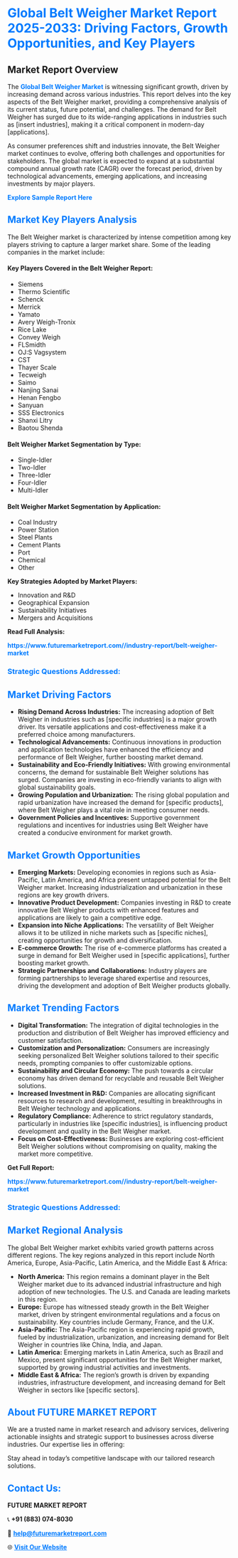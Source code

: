<h1 style="color: #007BFF;">Global Belt Weigher Market Report 2025-2033: Driving Factors, Growth Opportunities, and Key Players</h1>

<section id="overview">
<h2>Market Report Overview</h2>
<p>The <a href="https://www.futuremarketreport.com//industry-report/belt-weigher-market" style="color: #007BFF; text-decoration: none;"><strong>Global Belt Weigher Market</strong></a> is witnessing significant growth, driven by increasing demand across various industries. This report delves into the key aspects of the Belt Weigher market, providing a comprehensive analysis of its current status, future potential, and challenges. The demand for Belt Weigher has surged due to its wide-ranging applications in industries such as [insert industries], making it a critical component in modern-day [applications].</p>
<p>As consumer preferences shift and industries innovate, the Belt Weigher market continues to evolve, offering both challenges and opportunities for stakeholders. The global market is expected to expand at a substantial compound annual growth rate (CAGR) over the forecast period, driven by technological advancements, emerging applications, and increasing investments by major players.</p>
</section>

<section id="overview">
<p><a href="https://www.futuremarketreport.com//request-sample/reportId=88680" style="color: #007BFF; text-decoration: none;"><strong>Explore Sample Report Here</strong></a></p>
</section>

<section id="key-players">
<h2 style="color: #007BFF;">Market Key Players Analysis</h2>
<p>The Belt Weigher market is characterized by intense competition among key players striving to capture a larger market share. Some of the leading companies in the market include:</p>
<h4>Key Players Covered in the Belt Weigher Report:</h4>
<ul><li>Siemens</li><li>Thermo Scientific</li><li>Schenck</li><li>Merrick</li><li>Yamato</li><li>Avery Weigh-Tronix</li><li>Rice Lake</li><li>Convey Weigh</li><li>FLSmidth</li><li>OJ:S Vagsystem</li><li>CST</li><li>Thayer Scale</li><li>Tecweigh</li><li>Saimo</li><li>Nanjing Sanai</li><li>Henan Fengbo</li><li>Sanyuan</li><li>SSS Electronics</li><li>Shanxi Litry</li><li>Baotou Shenda</li></ul>
<h4>Belt Weigher Market Segmentation by Type:</h4>
<ul><li>Single-Idler</li><li>Two-Idler</li><li>Three-Idler</li><li>Four-Idler</li><li>Multi-Idler</li></ul>

<h4>Belt Weigher Market Segmentation by Application:</h4>
<ul><li>Coal Industry</li><li>Power Station</li><li>Steel Plants</li><li>Cement Plants</li><li>Port</li><li>Chemical</li><li>Other</li></ul>
<p><strong>Key Strategies Adopted by Market Players:</strong></p>
<ul>
<li>Innovation and R&D</li>
<li>Geographical Expansion</li>
<li>Sustainability Initiatives</li>
<li>Mergers and Acquisitions</li>
</ul>
</section>

<section>
<p><strong>Read Full Analysis: </strong></p><a href="https://www.futuremarketreport.com//industry-report/belt-weigher-market" style="color: #007BFF; text-decoration: none;"><strong>https://www.futuremarketreport.com//industry-report/belt-weigher-market</strong></a>
<h3 style="color: #007BFF;">Strategic Questions Addressed:</h3>
</section>

<section id="driving-factors">
<h2 style="color: #007BFF;">Market Driving Factors</h2>
<ul>
<li><strong>Rising Demand Across Industries:</strong> The increasing adoption of Belt Weigher in industries such as [specific industries] is a major growth driver. Its versatile applications and cost-effectiveness make it a preferred choice among manufacturers.</li>
<li><strong>Technological Advancements:</strong> Continuous innovations in production and application technologies have enhanced the efficiency and performance of Belt Weigher, further boosting market demand.</li>
<li><strong>Sustainability and Eco-Friendly Initiatives:</strong> With growing environmental concerns, the demand for sustainable Belt Weigher solutions has surged. Companies are investing in eco-friendly variants to align with global sustainability goals.</li>
<li><strong>Growing Population and Urbanization:</strong> The rising global population and rapid urbanization have increased the demand for [specific products], where Belt Weigher plays a vital role in meeting consumer needs.</li>
<li><strong>Government Policies and Incentives:</strong> Supportive government regulations and incentives for industries using Belt Weigher have created a conducive environment for market growth.</li>
</ul>
</section>

<section id="growth-opportunities">
<h2 style="color: #007BFF;">Market Growth Opportunities</h2>
<ul>
<li><strong>Emerging Markets:</strong> Developing economies in regions such as Asia-Pacific, Latin America, and Africa present untapped potential for the Belt Weigher market. Increasing industrialization and urbanization in these regions are key growth drivers.</li>
<li><strong>Innovative Product Development:</strong> Companies investing in R&D to create innovative Belt Weigher products with enhanced features and applications are likely to gain a competitive edge.</li>
<li><strong>Expansion into Niche Applications:</strong> The versatility of Belt Weigher allows it to be utilized in niche markets such as [specific niches], creating opportunities for growth and diversification.</li>
<li><strong>E-commerce Growth:</strong> The rise of e-commerce platforms has created a surge in demand for Belt Weigher used in [specific applications], further boosting market growth.</li>
<li><strong>Strategic Partnerships and Collaborations:</strong> Industry players are forming partnerships to leverage shared expertise and resources, driving the development and adoption of Belt Weigher products globally.</li>
</ul>
</section>

<section id="trending-factors">
<h2 style="color: #007BFF;">Market Trending Factors</h2>
<ul>
<li><strong>Digital Transformation:</strong> The integration of digital technologies in the production and distribution of Belt Weigher has improved efficiency and customer satisfaction.</li>
<li><strong>Customization and Personalization:</strong> Consumers are increasingly seeking personalized Belt Weigher solutions tailored to their specific needs, prompting companies to offer customizable options.</li>
<li><strong>Sustainability and Circular Economy:</strong> The push towards a circular economy has driven demand for recyclable and reusable Belt Weigher solutions.</li>
<li><strong>Increased Investment in R&D:</strong> Companies are allocating significant resources to research and development, resulting in breakthroughs in Belt Weigher technology and applications.</li>
<li><strong>Regulatory Compliance:</strong> Adherence to strict regulatory standards, particularly in industries like [specific industries], is influencing product development and quality in the Belt Weigher market.</li>
<li><strong>Focus on Cost-Effectiveness:</strong> Businesses are exploring cost-efficient Belt Weigher solutions without compromising on quality, making the market more competitive.</li>
</ul>
</section>

<section>
<p><strong>Get Full Report: </strong></p><a href="https://www.futuremarketreport.com//industry-report/belt-weigher-market" style="color: #007BFF; text-decoration: none;"><strong>https://www.futuremarketreport.com//industry-report/belt-weigher-market</strong></a>
<h3 style="color: #007BFF;">Strategic Questions Addressed:</h3>
</section>


<section id="regional-analysis">
<h2 style="color: #007BFF;">Market Regional Analysis</h2>
<p>The global Belt Weigher market exhibits varied growth patterns across different regions. The key regions analyzed in this report include North America, Europe, Asia-Pacific, Latin America, and the Middle East & Africa:</p>
<ul>
<li><strong>North America:</strong> This region remains a dominant player in the Belt Weigher market due to its advanced industrial infrastructure and high adoption of new technologies. The U.S. and Canada are leading markets in this region.</li>
<li><strong>Europe:</strong> Europe has witnessed steady growth in the Belt Weigher market, driven by stringent environmental regulations and a focus on sustainability. Key countries include Germany, France, and the U.K.</li>
<li><strong>Asia-Pacific:</strong> The Asia-Pacific region is experiencing rapid growth, fueled by industrialization, urbanization, and increasing demand for Belt Weigher in countries like China, India, and Japan.</li>
<li><strong>Latin America:</strong> Emerging markets in Latin America, such as Brazil and Mexico, present significant opportunities for the Belt Weigher market, supported by growing industrial activities and investments.</li>
<li><strong>Middle East & Africa:</strong> The region’s growth is driven by expanding industries, infrastructure development, and increasing demand for Belt Weigher in sectors like [specific sectors].</li>
</ul>
</section>

<footer>
<h2 style="color: #007BFF;">About FUTURE MARKET REPORT</h2>
<p>We are a trusted name in market research and advisory services, delivering actionable insights and strategic support to businesses across diverse industries. Our expertise lies in offering:</p>

<p>Stay ahead in today’s competitive landscape with our tailored research solutions.</p>

<h2 style="color: #007BFF;">Contact Us:</h2>
<p><strong>FUTURE MARKET REPORT</strong></p>
<p>📞 <strong>+91 (883) 074-8030</strong></p>
<p>📧 <strong><a href="mailto:help@futuremarketreport.com" style="color: #007BFF;">help@futuremarketreport.com</a></strong></p>
<p>🌐 <strong><a href="https://www.futuremarketreport.com/" style="color: #007BFF;">Visit Our Website</a></strong></p>
</footer>